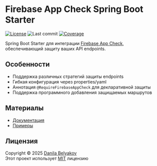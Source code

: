 # Firebase App Check Spring Boot Starter

[![License](https://img.shields.io/badge/license-MIT-blue.svg)](LICENSE)
![Last commit](https://img.shields.io/github/last-commit/danbeldev/firebase-app-check-spring)
[![Coverage](https://codecov.io/gh/danbeldev/firebase-app-check-spring/branch/master/graph/badge.svg)](https://codecov.io/gh/danbeldev/firebase-app-check-spring)

Spring Boot Starter для интеграции [Firebase App Check](https://firebase.google.com/docs/app-check), обеспечивающий защиту ваших API endpoints.

## Особенности

- Поддержка различных стратегий защиты endpoints
- Гибкая конфигурация через properties/yaml
- Аннотация `@RequireFirebaseAppCheck` для декларативной защиты
- Поддержка программного добавления защищаемых маршрутов

## Материалы
- [Документация](https://danbeldev.github.io/firebase-app-check-spring/)
- [Примеры](https://github.com/danbeldev/firebase-app-check-spring/tree/master/samples/src/main/java/com/github/danbel/samples)

## Лицензия
Copyright © 2025 [Danila Belyakov](https://github.com/danbeldev) \
Этот проект использует [MIT](https://github.com/danbeldev/firebase-app-check-spring/blob/master/LICENSE) лицензию
